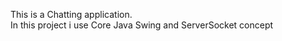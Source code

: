 This is a Chatting application.
<br>
In this project i use Core Java Swing and ServerSocket concept
